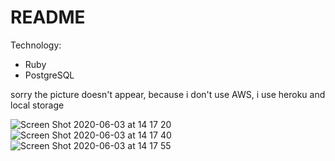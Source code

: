 # README

Technology:
* Ruby
* PostgreSQL

sorry the picture doesn't appear, because i don't use AWS, i use heroku and local storage


![Screen Shot 2020-06-03 at 14 17 20](https://user-images.githubusercontent.com/43008134/83607683-ddf18000-a5a5-11ea-9a9b-8150f47adfbd.png)
![Screen Shot 2020-06-03 at 14 17 40](https://user-images.githubusercontent.com/43008134/83607700-e3e76100-a5a5-11ea-9968-6327a6f432f4.png)
![Screen Shot 2020-06-03 at 14 17 55](https://user-images.githubusercontent.com/43008134/83607721-e8137e80-a5a5-11ea-9ce4-3bc456165ae6.png)




